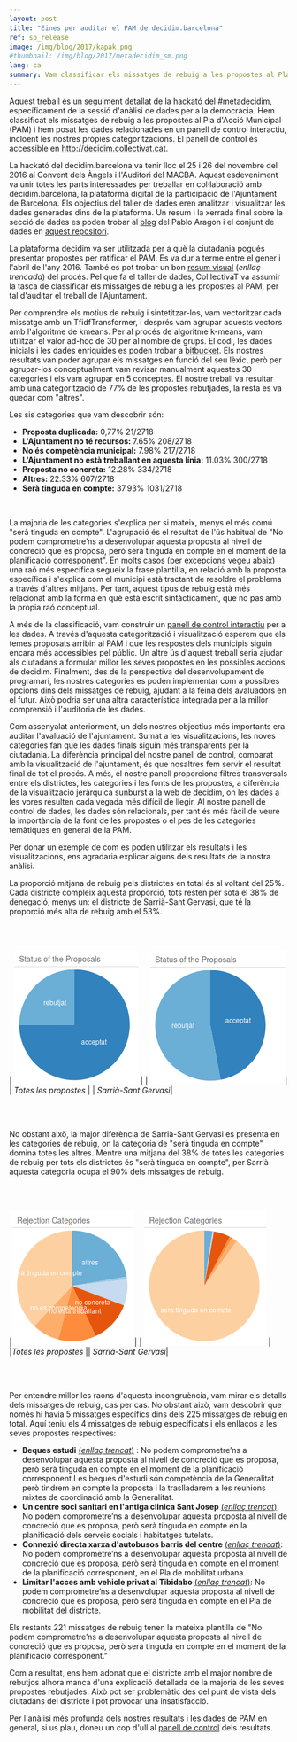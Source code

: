 ```yaml
---
layout: post
title: "Eines per auditar el PAM de decidim.barcelona"
ref: sp_release
image: /img/blog/2017/kapak.png
#thumbnail: /img/blog/2017/metadecidim_sm.png
lang: ca
summary: Vam classificar els missatges de rebuig a les propostes al Pla d'Acció Municipal (PAM) i vam crear un <a href="http://decidim.collectivat.cat">un panell de control interactiu</a> per mostrar els nostres resultats. Aquest treball és un seguiment detallat de la <a href="https://bcnparticipa.cat/JornadesMetadecidim/ca/index.php">hackató del metadecidim</a>, específicament de la sessió d'anàlisi de dades per a la democràcia. 
---
```

Aquest treball és un seguiment detallat de la <a href="https://bcnparticipa.cat/JornadesMetadecidim/ca/index.php">hackató del #metadecidim</a>, específicament de la sessió d'anàlisi de dades per a la democràcia. Hem classificat els missatges de rebuig a les propostes al Pla d'Acció Municipal (PAM) i hem posat les dades relacionades en un panell de control interactiu, incloent les nostres pròpies categoritzacions. El panell de control és accessible en <a href="http://decidim.collectivat.cat">http://decidim.collectivat.cat</a>.

La hackató del decidim.barcelona va tenir lloc el 25 i 26 del novembre del 2016
al Convent dels Àngels i l'Auditori del MACBA. Aquest esdeveniment va unir
totes les parts interessades per treballar en col·laboració amb
decidim.barcelona, la plataforma digital de la participació de l'Ajuntament de
Barcelona. Els objectius del taller de dades eren analitzar i visualitzar les
dades generades dins de la plataforma. Un resum i la xerrada final sobre la
secció de dades es poden trobar al <a
href="https://elaragon.wordpress.com/2016/11/26/metadecidim/">blog</a> del
Pablo Aragon i el conjunt de dades en
[aquest repositori](https://github.com/elaragon/metadecidim).

La plataforma decidim va ser utilitzada per a què la ciutadania pogués presentar propostes per ratificar el PAM. Es va dur a terme entre el gener i l'abril de l'any 2016. També es pot trobar un bon <a href="https://decidim.barcelona/pam/6/dataviz/summary">resum visual</a> (*enllaç trencada*) del procés. Pel que fa el taller de dades, Col.lectivaT va assumir la tasca de classificar els missatges de rebuig a les propostes al PAM, per tal d'auditar el treball de l'Ajuntament.

Per comprendre els motius de rebuig i sintetitzar-los, vam vectoritzar cada missatge amb un TfidfTransformer, i després vam agrupar aquests vectors amb l'algoritme de kmeans. Per al procés de algoritme k-means, vam utilitzar el valor ad-hoc de 30 per al nombre de grups. El codi, les dades inicials i les dades enriquides es poden trobar a <a href="https://bitbucket.org/bkulebi/metadecidim_postprocess">bitbucket</a>. Els nostres resultats van poder agrupar els missatges en funció del seu lèxic, però per agrupar-los conceptualment vam revisar manualment aquestes 30 categories i els vam agrupar en 5 conceptes. El nostre treball va resultar amb una categorització de 77% de les propostes rebutjades, la resta es va quedar com "altres".

Les sis categories que vam descobrir són:

* <strong>Proposta duplicada:</strong> 0,77% 21/2718
* <strong>L'Ajuntament no té recursos:</strong> 7.65% 208/2718
* <strong>No és competència municipal:</strong> 7.98% 217/2718
* <strong>L'Ajuntament no està treballant en aquesta línia:</strong> 11.03% 300/2718
* <strong>Proposta no concreta:</strong> 12.28% 334/2718
* <strong>Altres:</strong> 22.33% 607/2718
* <strong>Serà tinguda en compte:</strong> 37.93% 1031/2718

<br/>

La majoria de les categories s'explica per si mateix, menys el més comú "serà tinguda en compte". L'agrupació és el resultat de l'ús habitual de "No podem comprometre’ns a desenvolupar aquesta proposta al nivell de concreció que es proposa, però serà tinguda en compte en el moment de la planificació corresponent". En molts casos (per excepcions vegeu abaix) una raó més específica segueix la frase plantilla, en relació amb la proposta específica i s'explica com el municipi està tractant de resoldre el problema a través d'altres mitjans. Per tant, aquest tipus de rebuig està més relacionat amb la forma en què està escrit sintàcticament, que no pas amb la pròpia raó conceptual.

A més de la classificació, vam construir un <a href="http://decidim.collectivat.cat/">panell de control interactiu</a> per a les dades. A través d'aquesta categorització i visualització esperem que els temes proposats arribin al PAM i que les respostes dels municipis siguin encara més accessibles pel públic. Un altre ús d'aquest treball seria ajudar als ciutadans a formular millor les seves propostes en les possibles accions de decidim. Finalment, des de la perspectiva del desenvolupament de programari, les nostres categories es poden implementar com a possibles opcions dins dels missatges de rebuig, ajudant a la feina dels avaluadors en el futur. Això podria ser una altra característica integrada per a la millor comprensió i l'auditoria de les dades.

Com assenyalat anteriorment, un dels nostres objectius més importants era auditar l'avaluació de l'ajuntament. Sumat a les visualitzacions, les noves categories fan que les dades finals siguin més transparents per la ciutadania. La diferència principal del nostre panell de control, comparat amb la visualització de l'ajuntament, és que nosaltres fem servir el resultat final de tot el procés. A més, el nostre panell proporciona filtres transversals entre els districtes, les categories i les fonts de les propostes, a diferència de la visualització jeràrquica sunburst a la web de decidim, on les dades a les vores resulten cada vegada més difícil de llegir. Al nostre panell de control de dades, les dades són relacionals, per tant és més fàcil de veure la importància de la font de les propostes o el pes de les categories temàtiques en general de la PAM.

Per donar un exemple de com es poden utilitzar els resultats i les visualitzacions, ens agradaria explicar alguns dels resultats de la nostra anàlisi.

La proporció mitjana de rebuig pels districtes en total és al voltant del 25%. Cada districte compleix aquesta proporció, tots resten per sota el 38% de denegació, menys un: el districte de Sarrià-Sant Gervasi, que té la proporció més alta de rebuig amb el 53%.

<br/><br/>

| ![](/img/blog/2017/all.png) | | ![](/img/blog/2017/sarria.png)|
| *Totes les propostes* | |  *Sarrià-Sant Gervasi*|


<br/><br/>

No obstant això, la major diferència de Sarrià-Sant Gervasi es presenta en les categories de rebuig, on la categoria de "serà tinguda en compte" domina totes les altres. Mentre una mitjana del 38% de totes les categories de rebuig per tots els districtes és "serà tinguda en compte", per Sarrià aquesta categoria ocupa el 90% dels missatges de rebuig.

<br/><br/>

|![](/img/blog/2017/all_rejection.png) | | ![](/img/blog/2017/sarria_rejection.png) |
|*Totes les propostes* || *Sarrià-Sant Gervasi*|

<br/><br/>

Per entendre millor les raons d'aquesta incongruència, vam mirar els detalls dels missatges de rebuig, cas per cas. No obstant això, vam descobrir que només hi havia 5 missatges específics dins dels 225 missatges de rebuig en total. Aquí teniu els 4 missatges de rebuig especificats i els enllaços a les seves propostes respectives:

* **Beques estudi** [(*enllaç trencat*)](https://decidim.barcelona/pam/proposals/beques-estudi) : No podem comprometre’ns a desenvolupar aquesta proposta al nivell de concreció que es proposa, però serà tinguda en compte en el moment de la planificació corresponent.Les beques d'estudi són competència de la Generalitat però tindrem en compte la proposta i la traslladarem a les reunions mixtes de coordinació amb la Generalitat.</a>
* **Un centre soci sanitari en l'antiga clinica Sant Josep** [(*enllaç trencat*)](https://decidim.barcelona/pam/proposals/un-centre-soci-sanitari-en-l-antiga-clinica-sant-josep): No podem comprometre’ns a desenvolupar aquesta proposta al nivell de concreció que es proposa, però serà tinguda en compte en la planificació dels serveis socials i habitatges tutelats.</a>
* **Connexió directa xarxa d'autobusos barris del centre** [(*enllaç trencat*)](https://decidim.barcelona/pam/proposals/connexio-directa-xarxa-autobusos-barris-centre): No podem comprometre’ns a desenvolupar aquesta proposta al nivell de concreció que es proposa, però serà tinguda en compte en el moment de la planificació corresponent, en el Pla de mobilitat urbana.</a>
* **Limitar l'acces amb vehicle privat al Tibidabo** [(*enllaç trencat*)](https://decidim.barcelona/pam/proposals/limitar-l-acces-amb-vehicle-privat-al-tibidabo): No podem comprometre’ns a desenvolupar aquesta proposta al nivell de concreció que es proposa, però serà tinguda en compte en el Pla de mobilitat del districte.</a>

Els restants 221 missatges de rebuig tenen la mateixa plantilla de "No podem comprometre’ns a desenvolupar aquesta proposta al nivell de concreció que es proposa, però serà tinguda en compte en el moment de la planificació corresponent."

Com a resultat, ens hem adonat que el districte amb el major nombre de rebutjos alhora manca d'una explicació detallada de la majoria de les seves propostes rebutjades. Això pot ser problemàtic des del punt de vista dels ciutadans del districte i pot provocar una insatisfacció.

Per l'anàlisi més profunda dels nostres resultats i les dades de PAM en general, si us plau, doneu un cop d'ull al <a href="http://decidim.collectivat.cat">panell de control</a> dels resultats.


[catotron]: https://github.com/CollectivaT-dev/tacotron2
[catotron-cpu]: https://github.com/CollectivaT-dev/catotron-cpu
[nvidia]: https://github.com/NVIDIA/tacotron2
[waveglow]: https://github.com/NVIDIA/waveglow/
[tallers]: https://github.com/CollectivaT-dev/TallersParla
[ona]: https://drive.google.com/open?id=1-fdWV-aH5nIRv1rZKQYInsRes2At74xG
[pau]: https://drive.google.com/open?id=1-T2nHQNEE8mXPaT-ulDSAXgdGSzomPMu
[colab1]: https://colab.research.google.com/github/CollectivaT-dev/TallersParla/blob/master/ipynb/catotron_inference.ipynb
[colab2]: https://colab.research.google.com/github/CollectivaT-dev/TallersParla/blob/master/ipynb/catotron_transfer_learn.ipynb
[festcat]: http://festcat.talp.cat/download.php
[melgan]: https://github.com/seungwonpark/melgan
[waveglow_model]: https://drive.google.com/open?id=1WsibBTsuRg_SF2Z6L6NFRTT-NjEy1oTx
[melgan_model]: https://drive.google.com/file/d/1U3LeuaMIVoRvMvfwlHjsRJPWhgTzeIBh
[demo]: http://catotron.collectivat.cat/
